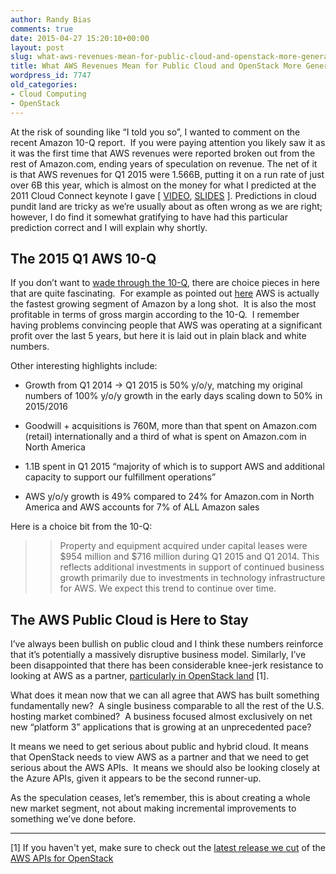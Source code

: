 ```yaml
---
author: Randy Bias
comments: true
date: 2015-04-27 15:20:10+00:00
layout: post
slug: what-aws-revenues-mean-for-public-cloud-and-openstack-more-generally
title: What AWS Revenues Mean for Public Cloud and OpenStack More Generally
wordpress_id: 7747
old_categories:
- Cloud Computing
- OpenStack
---
```





At the risk of sounding like “I told you so”, I wanted to comment on the recent Amazon 10-Q report.  If you were paying attention you likely saw it as it was the first time that AWS revenues were reported broken out from the rest of Amazon.com, ending years of speculation on revenue. The net of it is that AWS revenues for Q1 2015 were 1.566B, putting it on a run rate of just over 6B this year, which is almost on the money for what I predicted at the 2011 Cloud Connect keynote I gave [ [VIDEO](https://vimeo.com/21372341), [SLIDES](http://www.slideshare.net/randybias/enterprise-cloud-myths) ]. Predictions in cloud pundit land are tricky as we’re usually about as often wrong as we are right; however, I do find it somewhat gratifying to have had this particular prediction correct and I will explain why shortly.




## The 2015 Q1 AWS 10-Q




If you don’t want to [wade through the 10-Q](http://phx.corporate-ir.net/phoenix.zhtml?c=97664&p=irol-reportsother), there are choice pieces in here that are quite fascinating.  For example as pointed out [here](http://recode.net/2015/04/23/amazon-reveals-aws-is-a-nearly-5-billion-business-and-is-profitable/) AWS is actually the fastest growing segment of Amazon by a long shot.  It is also the most profitable in terms of gross margin according to the 10-Q.  I remember having problems convincing people that AWS was operating at a significant profit over the last 5 years, but here it is laid out in plain black and white numbers.




Other interesting highlights include:





	
  * Growth from Q1 2014 -> Q1 2015 is 50% y/o/y, matching my original numbers of 100% y/o/y growth in the early days scaling down to 50% in 2015/2016

	
  * Goodwill + acquisitions is 760M, more than that spent on Amazon.com (retail) internationally and a third of what is spent on Amazon.com in North America

	
  * 1.1B spent in Q1 2015 “majority of which is to support AWS and additional capacity to support our fulfillment operations”

	
  * AWS y/o/y growth is 49% compared to 24% for Amazon.com in North America and AWS accounts for 7% of ALL Amazon sales




Here is a choice bit from the 10-Q:




<blockquote>

> 
> Property and equipment acquired under capital leases were $954 million and $716 million during Q1 2015 and Q1 2014. This reflects additional investments in support of continued business growth primarily due to investments in technology infrastructure for AWS. We expect this trend to continue over time.
> 
> </blockquote>




## The AWS Public Cloud is Here to Stay




I’ve always been bullish on public cloud and I think these numbers reinforce that it’s potentially a massively disruptive business model. Similarly, I’ve been disappointed that there has been considerable knee-jerk resistance to looking at AWS as a partner, [particularly in OpenStack land](http://www.cloudscaling.com/blog/cloud-computing/openstack-aws/) [1].




What does it mean now that we can all agree that AWS has built something fundamentally new?  A single business comparable to all the rest of the U.S. hosting market combined?  A business focused almost exclusively on net new “platform 3” applications that is growing at an unprecedented pace?




It means we need to get serious about public and hybrid cloud. It means that OpenStack needs to view AWS as a partner and that we need to get serious about the AWS APIs.  It means we should also be looking closely at the Azure APIs, given it appears to be the second runner-up.




As the speculation ceases, let’s remember, this is about creating a whole new market segment, not about making incremental improvements to something we’ve done before.




* * *




[1] If you haven't yet, make sure to check out the [latest release we cut](https://launchpad.net/ec2-api/trunk/0.1.0) of the [AWS APIs for OpenStack](https://github.com/stackforge/ec2-api)



